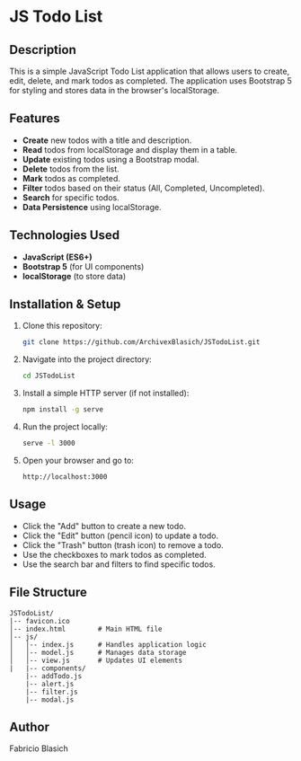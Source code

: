 # JS Todo List

## Description
This is a simple JavaScript Todo List application that allows users to create, edit, delete, and mark todos as completed. The application uses Bootstrap 5 for styling and stores data in the browser's localStorage.

## Features
- **Create** new todos with a title and description.
- **Read** todos from localStorage and display them in a table.
- **Update** existing todos using a Bootstrap modal.
- **Delete** todos from the list.
- **Mark** todos as completed.
- **Filter** todos based on their status (All, Completed, Uncompleted).
- **Search** for specific todos.
- **Data Persistence** using localStorage.

## Technologies Used
- **JavaScript (ES6+)**
- **Bootstrap 5** (for UI components)
- **localStorage** (to store data)

## Installation & Setup
1. Clone this repository:
   ```sh
   git clone https://github.com/ArchivexBlasich/JSTodoList.git
   ```
2. Navigate into the project directory:
   ```sh
   cd JSTodoList
   ```
3. Install a simple HTTP server (if not installed):
   ```sh
   npm install -g serve
   ```
4. Run the project locally:
   ```sh
   serve -l 3000
   ```
5. Open your browser and go to:
   ```
   http://localhost:3000
   ```

## Usage
- Click the "Add" button to create a new todo.
- Click the "Edit" button (pencil icon) to update a todo.
- Click the "Trash" button (trash icon) to remove a todo.
- Use the checkboxes to mark todos as completed.
- Use the search bar and filters to find specific todos.

## File Structure
```
JSTodoList/
|-- favicon.ico
│-- index.html        # Main HTML file
│-- js/
│   │-- index.js      # Handles application logic
│   │-- model.js      # Manages data storage
│   │-- view.js       # Updates UI elements
|   |-- components/
	|-- addTodo.js
	|-- alert.js
	|-- filter.js
	|-- modal.js
```

## Author
Fabricio Blasich
